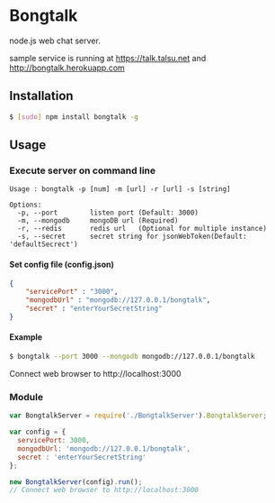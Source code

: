 Bongtalk
========

node.js web chat server.

sample service is running at https://talk.talsu.net and http://bongtalk.herokuapp.com

## Installation

```bash
$ [sudo] npm install bongtalk -g
```


## Usage

### Execute server on command line
```
Usage : bongtalk -p [num] -m [url] -r [url] -s [string]

Options:
  -p, --port        listen port (Default: 3000)
  -m, --mongodb     mongoDB url (Required)
  -r, --redis	    redis url	(Optional for multiple instance)
  -s, --secret      secret string for jsonWebToken(Default: 'defaultSecrect')
```
#### Set config file (config.json)
```json
{
	"servicePort" : "3000",
	"mongodbUrl" : "mongodb://127.0.0.1/bongtalk",
	"secret" : "enterYourSecretString"
}
```
#### Example
```bash
$ bongtalk --port 3000 --mongodb mongodb://127.0.0.1/bongtalk
```
Connect web browser to http://localhost:3000

### Module
```javascript
var BongtalkServer = require('./BongtalkServer').BongtalkServer;

var config = { 
  servicePort: 3000,
  mongodbUrl: 'mongodb://127.0.0.1/bongtalk',
  secret : 'enterYourSecretString'
};

new BongtalkServer(config).run();
// Connect web browser to http://localhost:3000
```
